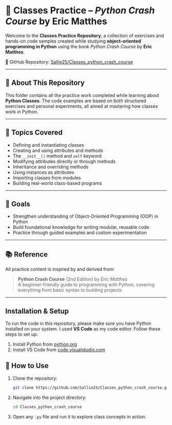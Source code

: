 

# 🐍 Classes Practice – *Python Crash Course* by Eric Matthes

Welcome to the **Classes Practice Repository**, a collection of exercises and hands-on code samples created while studying **object-oriented programming in Python** using the book *Python Crash Course* by **Eric Matthes**.

📘 GitHub Repository: [Sallie25/Classes_python_crash_course](https://github.com/Sallie25/Classes_python_crash_course.git)

---

## 📌 About This Repository

This folder contains all the practice work completed while learning about **Python Classes**. The code examples are based on both structured exercises and personal experiments, all aimed at mastering how classes work in Python.

---

## 🧠 Topics Covered

- Defining and instantiating classes
- Creating and using attributes and methods
- The `__init__()` method and `self` keyword
- Modifying attributes directly or through methods
- Inheritance and overriding methods
- Using instances as attributes
- Importing classes from modules
- Building real-world class-based programs

---

## 🎯 Goals

- Strengthen understanding of Object-Oriented Programming (OOP) in Python
- Build foundational knowledge for writing modular, reusable code
- Practice through guided examples and custom experimentation

---

## 📚 Reference

All practice content is inspired by and derived from:

> **Python Crash Course** (2nd Edition) by *Eric Matthes*  
> A beginner-friendly guide to programming with Python, covering everything from basic syntax to building projects.

---
## Installation & Setup
To run the code in this repository, please make sure you have Python installed on your system. I used **VS Code** as my code editor. Follow these steps to set up:

1. Install Python from [python.org](https://www.python.org/downloads/)
2. Install VS Code from [code.visualstudio.com](https://code.visualstudio.com/)

## 🚀 How to Use

1. Clone the repository:
   ```bash
   git clone https://github.com/Sallie25/Classes_python_crash_course.git
   ```
2. Navigate into the project directory:
   ```bash
   cd Classes_python_crash_course
   ```
3. Open any `.py` file and run it to explore class concepts in action.

